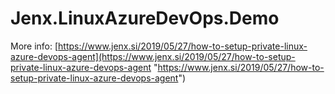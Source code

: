 # Jenx.LinuxAzureDevOps.Demo
More info: [https://www.jenx.si/2019/05/27/how-to-setup-private-linux-azure-devops-agent](https://www.jenx.si/2019/05/27/how-to-setup-private-linux-azure-devops-agent "https://www.jenx.si/2019/05/27/how-to-setup-private-linux-azure-devops-agent") 

